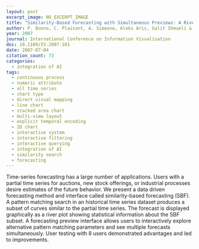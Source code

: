 ```yaml
---
layout: post
excerpt_image: NO_EXCERPT_IMAGE
title: "Similarity-Based Forecasting with Simultaneous Previews: A River Plot Interface for Time Series Forecasting"
author: P. Buono, C. Plaisant, A. Simeone, Aleks Aris, Galit Shmueli & Wolfgang Jank
year: 2007
journal: International Conference on Information Visualisation
doi: 10.1109/IV.2007.101
date: 2007-07-04
citation_count: 73
categories:
  - integration of AI
tags:
  - continuous process
  - numeric attribute
  - all time series
  - chart type
  - direct visual mapping
  - line chart
  - stacked area chart
  - multi-view layout
  - explicit temporal encoding
  - 2D chart
  - interactive system
  - interactive filtering
  - interactive querying
  - integration of AI
  - similarity search
  - forecasting
---
```

Time-series forecasting has a large number of applications. Users with a partial time series for auctions, new stock offerings, or industrial processes desire estimates of the future behavior. We present a data driven forecasting method and interface called similarity-based forecasting (SBF). A pattern matching search in an historical time series dataset produces a subset of curves similar to the partial time series. The forecast is displayed graphically as a river plot showing statistical information about the SBF subset. A forecasting preview interface allows users to interactively explore alternative pattern matching parameters and see multiple forecasts simultaneously. User testing with 8 users demonstrated advantages and led to improvements.
